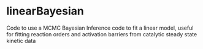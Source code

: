 # linearBayesian
Code to use a MCMC Bayesian Inference code to fit a linear model, useful for fitting reaction orders and activation barriers from catalytic steady state kinetic data
